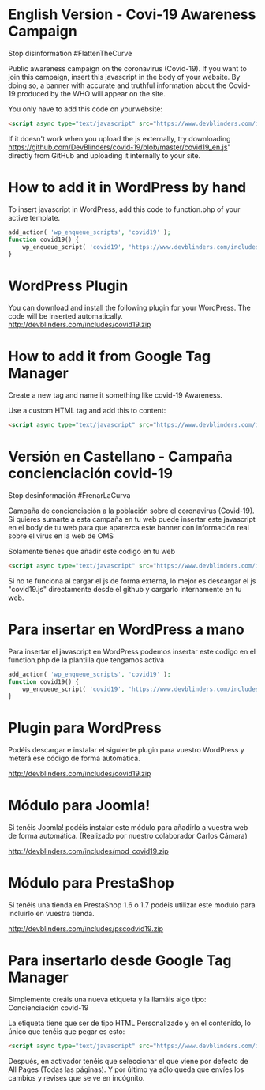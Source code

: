 # English Version - Covi-19 Awareness Campaign

Stop disinformation #FlattenTheCurve

Public awareness campaign on the coronavirus (Covid-19). If you want to join this campaign, insert this javascript in the body of your website. By doing so, a banner with accurate and truthful information about the Covid-19 produced by the WHO will appear on the site.

You only have to add this code on yourwebsite:
```html
<script async type="text/javascript" src="https://www.devblinders.com/includes/covid19_en.js"></script>
```

If it doesn't work when you upload the js externally, try downloading https://github.com/DevBlinders/covid-19/blob/master/covid19_en.js" directly from GitHub and uploading it internally to your site. 

# How to add it in WordPress by hand 

To insert javascript in WordPress, add this code to function.php of your active template.

```php
add_action( 'wp_enqueue_scripts', 'covid19' );
function covid19() {
    wp_enqueue_script( 'covid19', 'https://www.devblinders.com/includes/covid19_en.js', false );
}
```

# WordPress Plugin

You can download and install the following plugin for your WordPress. The code will be inserted automatically.
http://devblinders.com/includes/covid19.zip

# How to add it from Google Tag Manager

Create a new tag and name it something like covid-19 Awareness.

Use a custom HTML tag and add this to content:
```html
<script async type="text/javascript" src="https://www.devblinders.com/includes/covid19_en.js"></script>
```


# Versión en Castellano - Campaña concienciación covid-19
Stop desinformación #FrenarLaCurva

Campaña de concienciación a la población sobre el coronavirus (Covid-19).
Si quieres sumarte a esta campaña en tu web puede insertar este javascript en el body de tu web para que aparezca este banner con información real sobre el virus en la web de OMS

Solamente tienes que añadir este código en tu web
```html
<script async type="text/javascript" src="https://www.devblinders.com/includes/covid19.js"></script>
```

Si no te funciona al cargar el js de forma externa, lo mejor es descargar el js "covid19.js" directamente desde el github y cargarlo internamente en tu web.

# Para insertar en WordPress a mano
Para insertar el javascript en WordPress podemos insertar este codigo en el function.php de la plantilla que tengamos activa

```php
add_action( 'wp_enqueue_scripts', 'covid19' );
function covid19() {
    wp_enqueue_script( 'covid19', 'https://www.devblinders.com/includes/covid19_es.js', false );
}
```

# Plugin para WordPress
Podéis descargar e instalar el siguiente plugin para vuestro WordPress y meterá ese código de forma automática.

http://devblinders.com/includes/covid19.zip

# Módulo para Joomla!
Si tenéis Joomla! podéis instalar este módulo para añadirlo a vuestra web de forma automática. (Realizado por nuestro colaborador Carlos Cámara)

http://devblinders.com/includes/mod_covid19.zip

# Módulo para PrestaShop
Si tenéis una tienda en PrestaShop 1.6 o 1.7 podéis utilizar este modulo para incluirlo en vuestra tienda.

http://devblinders.com/includes/pscodvid19.zip


# Para insertarlo desde Google Tag Manager
Simplemente creáis una nueva etiqueta y la llamáis algo tipo: Concienciación covid-19

La etiqueta tiene que ser de tipo HTML Personalizado y en el contenido, lo único que tenéis que pegar es esto:
```html
<script async type="text/javascript" src="https://www.devblinders.com/includes/covid19.js"></script>
```

Después, en activador tenéis que seleccionar el que viene por defecto de All Pages (Todas las páginas). Y por último ya sólo queda que envíes los cambios y revises que se ve en incógnito.

